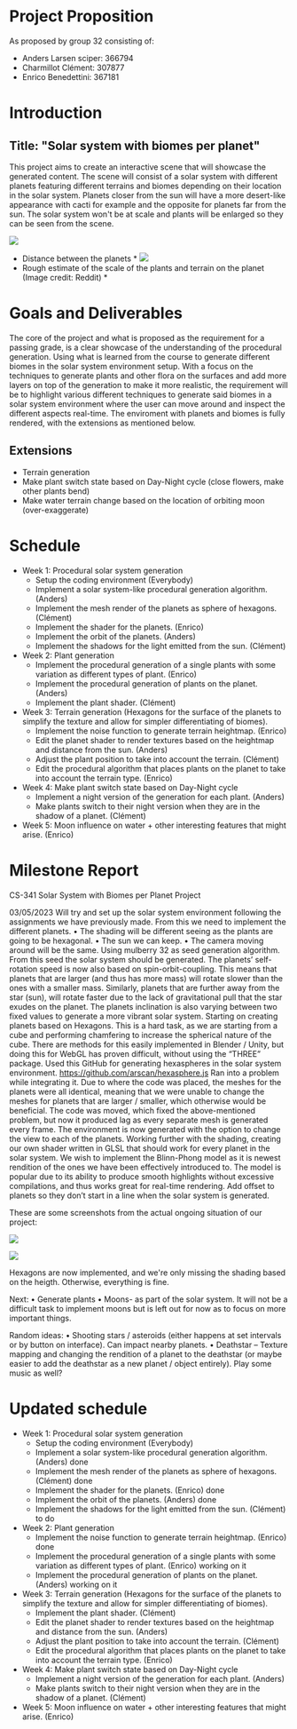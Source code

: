 # Project Proposition

As proposed by group 32 consisting of:

- Anders Larsen sciper: 366794
- Charmillot Clément: 307877
- Enrico Benedettini: 367181

# Introduction

## Title: "Solar system with biomes per planet"

This project aims to create an interactive scene that will showcase the generated content. The scene will consist of a solar system with different planets featuring different terrains and biomes depending on their location in the solar system. Planets closer from the sun will have a more desert-like appearance with cacti for example and the opposite for planets far from the sun.
The solar system won't be at scale and plants will be enlarged so they can be seen from the scene. 

![](./system_distance.png)

* Distance between the planets *
  ![](./image.png)
* Rough estimate of the scale of the plants and terrain on the planet (Image credit: Reddit) *

# Goals and Deliverables

The core of the project and what is proposed as the requirement for a passing grade, is a clear showcase of the understanding of the procedural generation. Using what is learned from the course to generate different biomes in the solar system environment setup. With a focus on the techniques to generate plants and other flora on the surfaces and add more layers on top of the generation to make it more realistic, the requirement will be to highlight various different techniques to generate said biomes in a solar system environment where the user can move around and inspect the different aspects real-time. The enviroment with planets and biomes is fully rendered, with the extensions as mentioned below.

## Extensions

- Terrain generation
- Make plant switch state based on Day-Night cycle (close flowers, make other plants bend)
- Make water terrain change based on the location of orbiting moon (over-exaggerate)

# Schedule

- Week 1: Procedural solar system generation
  - Setup the coding environment (Everybody)
  - Implement a solar system-like procedural generation algorithm. (Anders)
  - Implement the mesh render of the planets as sphere of hexagons. (Clément)
  - Implement the shader for the planets. (Enrico)
  - Implement the orbit of the planets. (Anders)
  - Implement the shadows for the light emitted from the sun. (Clément)
- Week 2: Plant generation
  - Implement the procedural generation of a single plants with some variation as different types of plant. (Enrico)
  - Implement the procedural generation of plants on the planet. (Anders)
  - Implement the plant shader. (Clément)
- Week 3: Terrain generation (Hexagons for the surface of the planets to simplify the texture and allow for simpler differentiating of biomes).
  - Implement the noise function to generate terrain heightmap. (Enrico)
  - Edit the planet shader to render textures based on the heightmap and distance from the sun. (Anders)
  - Adjust the plant position to take into account the terrain. (Clément)
  - Edit the procedural algorithm that places plants on the planet to take into account the terrain type. (Enrico)
- Week 4: Make plant switch state based on Day-Night cycle
  - Implement a night version of the generation for each plant. (Anders)
  - Make plants switch to their night version when they are in the shadow of a planet. (Clément)
- Week 5: Moon influence on water + other interesting features that might arise. (Enrico)

# Milestone Report

CS-341 Solar System with Biomes per Planet Project

03/05/2023
Will try and set up the solar system environment following the assignments we have previously made. From this we need to implement the different planets. 
    • The shading will be different seeing as the plants are going to be hexagonal. 
    • The sun we can keep. 
    • The camera moving around will be the same.
Using mulberry 32 as seed generation algorithm. From this seed the solar system should be generated.
The planets’ self-rotation speed is now also based on spin-orbit-coupling. This means that planets that are larger (and thus has more mass) will rotate slower than the ones with a smaller mass. Similarly, planets that are further away from the star (sun), will rotate faster due to the lack of gravitational pull that the star exudes on the planet.
The planets inclination is also varying between two fixed values to generate a more vibrant solar system.
Starting on creating planets based on Hexagons. This is a hard task, as we are starting from a cube and performing chamfering to increase the spherical nature of the cube. There are methods for this easily implemented in Blender / Unity, but doing this for WebGL has proven difficult, without using the “THREE” package.
Used this GitHub for generating hexaspheres in the solar system environment. https://github.com/arscan/hexasphere.js Ran into a problem while integrating it. Due to where the code was placed, the meshes for the planets were all identical, meaning that we were unable to change the meshes for planets that are larger / smaller, which otherwise would be beneficial. The code was moved, which fixed the above-mentioned problem, but now it produced lag as every separate mesh is generated every frame. 
The environment is now generated with the option to change the view to each of the planets. 
Working further with the shading, creating our own shader written in GLSL that should work for every planet in the solar system. We wish to implement the Blinn-Phong model as it is newest rendition of the ones we have been effectively introduced to. The model is popular due to its ability to produce smooth highlights without excessive compilations, and thus works great for real-time rendering. 
Add offset to planets so they don’t start in a line when the solar system is generated.

These are some screenshots from the actual ongoing situation of our project:

![](./SolarSystemSun.png)


![](./SolarSystemPlanet.png)

Hexagons are now implemented, and we're only missing the shading based on the heigth. Otherwise, everything is fine.

Next:
    • Generate plants
    • Moons- as part of the solar system. It will not be a difficult task to implement moons but is left out for now as to focus on more important things.

Random ideas:
    • Shooting stars / asteroids (either happens at set intervals or by button on interface). Can impact nearby planets. 
    • Deathstar – Texture mapping and changing the rendition of a planet to the deathstar (or maybe easier to add the deathstar as a new planet / object entirely). Play some music as well? 

# Updated schedule

- Week 1: Procedural solar system generation
  - Setup the coding environment (Everybody)
  - Implement a solar system-like procedural generation algorithm. (Anders) done
  - Implement the mesh render of the planets as sphere of hexagons. (Clément) done
  - Implement the shader for the planets. (Enrico) done 
  - Implement the orbit of the planets. (Anders) done
  - Implement the shadows for the light emitted from the sun. (Clément) to do
- Week 2: Plant generation
  - Implement the noise function to generate terrain heightmap. (Enrico) done
  - Implement the procedural generation of a single plants with some variation as different types of plant. (Enrico) working on it
  - Implement the procedural generation of plants on the planet. (Anders) working on it
- Week 3: Terrain generation (Hexagons for the surface of the planets to simplify the texture and allow for simpler differentiating of biomes).
  - Implement the plant shader. (Clément)
  - Edit the planet shader to render textures based on the heightmap and distance from the sun. (Anders)
  - Adjust the plant position to take into account the terrain. (Clément)
  - Edit the procedural algorithm that places plants on the planet to take into account the terrain type. (Enrico)
- Week 4: Make plant switch state based on Day-Night cycle
  - Implement a night version of the generation for each plant. (Anders) 
  - Make plants switch to their night version when they are in the shadow of a planet. (Clément)
- Week 5: Moon influence on water + other interesting features that might arise. (Enrico)
